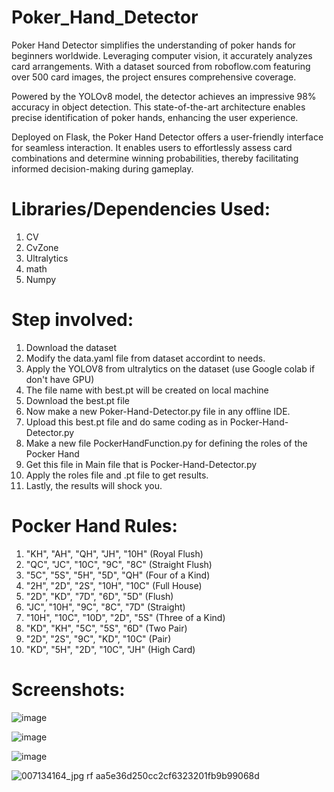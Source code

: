 # Poker_Hand_Detector
Poker Hand Detector simplifies the understanding of poker hands for beginners worldwide. Leveraging computer vision, it accurately analyzes card arrangements. With a dataset sourced from roboflow.com featuring over 500 card images, the project ensures comprehensive coverage.

Powered by the YOLOv8 model, the detector achieves an impressive 98% accuracy in object detection. This state-of-the-art architecture enables precise identification of poker hands, enhancing the user experience.

Deployed on Flask, the Poker Hand Detector offers a user-friendly interface for seamless interaction. It enables users to effortlessly assess card combinations and determine winning probabilities, thereby facilitating informed decision-making during gameplay.

# Libraries/Dependencies Used:
1. CV
2. CvZone
3. Ultralytics
4. math
5. Numpy


# Step involved:

1. Download the dataset
2. Modify the data.yaml file from dataset accordint to needs.
3. Apply the YOLOV8 from ultralytics on the dataset (use Google colab if don't have GPU)
4. The file name with best.pt will be created on local machine
5. Download the best.pt file
6. Now make a new Poker-Hand-Detector.py file in any offline IDE.
7. Upload this best.pt file and do same coding as in Pocker-Hand-Detector.py
8. Make a new file PockerHandFunction.py for defining the roles of the Pocker Hand
9. Get this file in Main file that is Pocker-Hand-Detector.py
10. Apply the roles file and .pt file to get results.
11. Lastly, the results will shock you.

# Pocker Hand Rules:

1. "KH", "AH", "QH", "JH", "10H"     (Royal Flush)
2. "QC", "JC", "10C", "9C", "8C"     (Straight Flush)
3. "5C", "5S", "5H", "5D", "QH"      (Four of a Kind)
4. "2H", "2D", "2S", "10H", "10C"    (Full House)
5. "2D", "KD", "7D", "6D", "5D"      (Flush)
6. "JC", "10H", "9C", "8C", "7D"     (Straight)
7. "10H", "10C", "10D", "2D", "5S"   (Three of a Kind)
8. "KD", "KH", "5C", "5S", "6D"      (Two Pair)
9. "2D", "2S", "9C", "KD", "10C"     (Pair)
10. "KD", "5H", "2D", "10C", "JH"    (High Card)



# Screenshots:
![image](https://github.com/whoisusmanali/Pocker_Hand_Detector_YOLOv8/assets/104086680/913c93c7-bc97-4408-a6e1-e2d59c8615e5)

![image](https://github.com/whoisusmanali/Pocker_Hand_Detector_YOLOv8/assets/104086680/351038ce-6499-4e8d-8b60-7c89a59ce0a5)

![image](https://github.com/whoisusmanali/Pocker_Hand_Detector_YOLOv8/assets/104086680/87572c14-2020-407f-9109-0ddf1e5f49aa)

![007134164_jpg rf aa5e36d250cc2cf6323201fb9b99068d](https://github.com/whoisusmanali/Pocker_Hand_Detector_YOLOv8/assets/104086680/846b8a8f-8a29-4e77-82af-8156a8dd0597)





